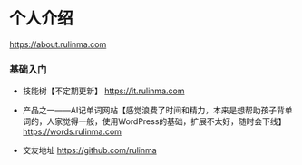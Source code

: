 # 个人介绍
<https://about.rulinma.com>

### 基础入门

* 技能树【不定期更新】 <https://it.rulinma.com>

* 产品之一——AI记单词网站【感觉浪费了时间和精力，本来是想帮助孩子背单词的，人家觉得一般，使用WordPress的基础，扩展不太好，随时会下线】 <https://words.rulinma.com> 

* 交友地址 <https://github.com/rulinma>




